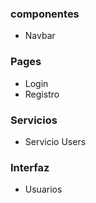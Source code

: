 ### componentes

- Navbar

### Pages

- Login
- Registro

### Servicios

- Servicio Users

### Interfaz

- Usuarios
